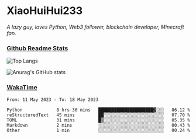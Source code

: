 # XiaoHuiHui233

*A lazy guy, loves Python, Web3 follower, blockchain developer, Minecraft fan.*

### [Github Readme Stats](https://github.com/anuraghazra/github-readme-stats)

![Top Langs](https://github-readme-stats.vercel.app/api/top-langs/?username=XiaoHuiHui233&layout=compact&theme=github_dark)

![Anurag's GitHub stats](https://github-readme-stats.vercel.app/api?username=XiaoHuiHui233&show_icons=true&theme=github_dark)

### [WakaTime](https://wakatime.com)

<!--START_SECTION:waka-->

```text
From: 11 May 2023 - To: 18 May 2023

Python             8 hrs 30 mins   █████████████████████▓░░░   86.12 %
reStructuredText   45 mins         ██░░░░░░░░░░░░░░░░░░░░░░░   07.70 %
TOML               31 mins         █▒░░░░░░░░░░░░░░░░░░░░░░░   05.35 %
Markdown           2 mins          ░░░░░░░░░░░░░░░░░░░░░░░░░   00.43 %
Other              1 min           ░░░░░░░░░░░░░░░░░░░░░░░░░   00.24 %
```

<!--END_SECTION:waka-->
